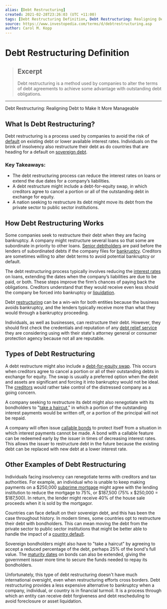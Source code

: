 ```yaml
---
alias: [Debt Restructuring]
created: 2021-02-28T23:26:03 (UTC +11:00)
tags: [Debt Restructuring Definition, Debt Restructuring: Realigning Debt to Make It More Manageable]
source: https://www.investopedia.com/terms/d/debtrestructuring.asp
author: Carol M. Kopp
---
```


# Debt Restructuring Definition

> ## Excerpt
> Debt restructuring is a method used by companies to alter the terms of debt agreements to achieve some advantage with outstanding debt obligations.

---

Debt Restructuring: Realigning Debt to Make It More Manageable
## What Is Debt Restructuring?

Debt restructuring is a process used by companies to avoid the risk of [default](https://www.investopedia.com/terms/d/default2.asp) on existing debt or lower available interest rates. Individuals on the brink of insolvency also restructure their debt as do countries that are heading for a default on [sovereign debt](https://www.investopedia.com/terms/s/sovereign-debt.asp).

### Key Takeaways:

-   The debt restructuring process can reduce the interest rates on loans or extend the due dates for a company’s liabilities.
-   A debt restructure might include a debt-for-equity swap, in which creditors agree to cancel a portion or all of the outstanding debt in exchange for equity.
-   A nation seeking to restructure its debt might move its debt from the private sector to public sector institutions.

## How Debt Restructuring Works

Some companies seek to restructure their debt when they are facing bankruptcy. A company might restructure several loans so that some are subordinate in priority to other loans. [Senior debtholders](https://www.investopedia.com/terms/s/seniordebt.asp) are paid before the lenders of subordinated debts if the company files for [bankruptcy](https://www.investopedia.com/terms/b/bankruptcy.asp). Creditors are sometimes willing to alter debt terms to avoid potential bankruptcy or default.

The debt restructuring process typically involves reducing the [interest rates](https://www.investopedia.com/terms/i/interestrate.asp) on loans, extending the dates when the company’s liabilities are due to be paid, or both. These steps improve the firm’s chances of paying back the obligations. Creditors understand that they would receive even less should the company be forced into bankruptcy or [liquidation](https://www.investopedia.com/terms/l/liquidation.asp).

Debt [restructuring](https://www.investopedia.com/terms/r/restructuring.asp) can be a win-win for both entities because the business avoids bankruptcy, and the lenders typically receive more than what they would through a bankruptcy proceeding.

Individuals, as well as businesses, can restructure their debt. However, they should first check the credentials and reputation of any [debt relief service](https://www.investopedia.com/best-debt-relief-companies-4846588) they are considering using with their state's attorney general or consumer protection agency because not all are reputable.

## Types of Debt Restructuring

A debt restructure might also include a [debt-for-equity swap](https://www.investopedia.com/ask/answers/06/debtequityswap.asp). This occurs when creditors agree to cancel a portion or all of their outstanding debts in exchange for equity. The swap is usually a preferred option when the debt and assets are significant and forcing it into bankruptcy would not be ideal. The [creditors](https://www.investopedia.com/terms/c/creditor.asp) would rather take control of the distressed company as a going concern.

A company seeking to restructure its debt might also renegotiate with its bondholders to "[take a haircut](https://www.investopedia.com/terms/h/haircut.asp)," in which a portion of the outstanding interest payments would be written off, or a portion of the principal will not be repaid.

A company will often issue [callable bonds](https://www.investopedia.com/articles/bonds/07/callable_bonds.asp) to protect itself from a situation in which interest payments cannot be made. A bond with a callable feature can be redeemed early by the issuer in times of decreasing interest rates. This allows the issuer to restructure debt in the future because the existing debt can be replaced with new debt at a lower interest rate.

## Other Examples of Debt Restructuring

Individuals facing insolvency can renegotiate terms with creditors and tax authorities. For example, an individual who is unable to keep making payments on a $250,000 [subprime mortgage](https://www.investopedia.com/terms/s/subprime_mortgage.asp) might agree with the lending institution to reduce the mortgage to 75%, or $187,500 (75% x $250,000 = $187,500). In return, the lender might receive 40% of the house sale proceeds when it is sold by the mortgagor.

Countries can face default on their sovereign debt, and this has been the case throughout history. In modern times, some countries opt to restructure their debt with bondholders. This can mean moving the debt from the private sector to public sector institutions that might be better able to handle the impact of a [country default](https://www.investopedia.com/terms/s/sovereign-default.asp).

Sovereign bondholders might also have to "take a haircut" by agreeing to accept a reduced percentage of the debt, perhaps 25% of the bond's full value. The [maturity dates](https://www.investopedia.com/terms/m/maturitydate.asp) on bonds can also be extended, giving the government issuer more time to secure the funds needed to repay its bondholders.

Unfortunately, this type of debt restructuring doesn't have much international oversight, even when restructuring efforts cross borders. Debt restructuring provides a less expensive alternative to bankruptcy when a company, individual, or country is in financial turmoil. It is a process through which an entity can receive debt forgiveness and debt rescheduling to avoid foreclosure or asset liquidation.
